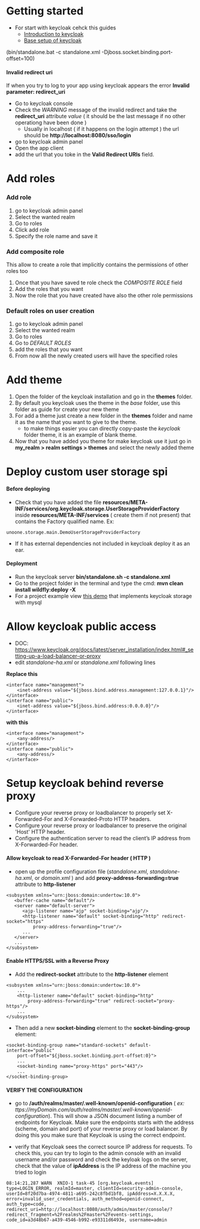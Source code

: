 # Getting started

- For start with keycloak cehck this guides
	- [Introduction to keycloak](https://www.thomasvitale.com/introducing-keycloak-identity-access-management/)
	- [Base setup of keycloak](https://www.thomasvitale.com/keycloak-configuration-authentication-authorisation/)
	
(bin/standalone.bat -c standalone.xml -Djboss.socket.binding.port-offset=100)
	
#### Invalid redirect uri

If when you try to log to your app using keycloak appears the error **Invalid parameter: redirect_uri**
- Go to keycloak console
- Check the _WARNING_ message of the invalid redirect and take the **redirect_uri** attribute _value_ ( it should be the last message if no other operationg have been done )
	- Usually in localhost ( if it happens on the login attempt ) the url should be **http://localhost:8080/sso/login**
- go to keycloak admin panel
- Open the app client
- add the url that you toke in the **Valid Redirect URIs** field.

# Add roles

### Add role
1. go to keycloak admin panel
2. Select the wanted realm
3. Go to roles
4. Click add role
5. Specify the role name and save it

### Add composite role
This allow to create a role that implicitly contains the permissions of other roles too
1. Once that you have saved te role check the _COMPOSITE ROLE_ field
2. Add the roles that you want
3. Now the role that you have created have also the other role permissions 

### Default roles on user creation
1. go to keycloak admin panel
2. Select the wanted realm
3. Go to roles
4. Go to _DEFAULT ROLES_
5. add the roles that you want
6. From now all the newly created users will have the specified roles

# Add theme

1. Open the folder of the keycloak installation and go in the **themes** folder.
2. By default you keycloak uses the theme in the _base_ folder, use this folder as guide for create your new theme
3. For add a theme just create a new folder in the **themes** folder and name it as the name that you want to give to the theme.
	- to make things easier you can directly copy-paste the _keycloak_ folder theme, it is an example of blank theme.
4. Now that you have added you theme for make keycloak use it just go in **my_realm > realm settings > themes** and select the newly added theme

# Deploy custom user storage spi
#### Before deploying

- Check that you have added the file **resources/META-INF/services/org.keycloak.storage.UserStorageProviderFactory** inside **resources/META-INF/services** ( create them if not present) that contains the Factory qualified name. Ex:
```
unoone.storage.main.DemoUserStorageProviderFactory
```

- If it has external dependencies not included in keycloak deploy it as an ear.

#### Deployment

- Run the keycloak server **bin/standalone.sh -c standalone.xml**
- Go to the project folder in the terminal and type the cmd: **mvn clean install wildfly:deploy -X**
- For a project example view [this demo](https://github.com/Linch1/Keycloak-user-storage-demo-mysql) that implements keycloak storage with mysql


# Allow keycloak public access
- DOC: https://www.keycloak.org/docs/latest/server_installation/index.html#_setting-up-a-load-balancer-or-proxy
- edit *standalone-ha.xml* or *standalone.xml* following lines

**Replace this**
```
<interface name="management">
	<inet-address value="${jboss.bind.address.management:127.0.0.1}"/>
</interface>
<interface name="public">
	<inet-address value="${jboss.bind.address:0.0.0.0}"/>
</interface>
```

**with this**
```
<interface name="management">
	<any-address/>
</interface>
<interface name="public">
	<any-address/>
</interface>
```

# Setup keycloak behind reverse proxy

- Configure your reverse proxy or loadbalancer to properly set X-Forwarded-For and X-Forwarded-Proto HTTP headers.
- Configure your reverse proxy or loadbalancer to preserve the original 'Host' HTTP header.
- Configure the authentication server to read the client’s IP address from X-Forwarded-For header.


#### Allow keycloak to read X-Forwarded-For header ( HTTP ) 
- open up the profile configuration file (*standalone.xml*, *standalone-ha.xml*, or *domain.xml* ) and add **proxy-address-forwarding=true** attribute to **http-listener**
```
<subsystem xmlns="urn:jboss:domain:undertow:10.0">
   <buffer-cache name="default"/>
   <server name="default-server">
      <ajp-listener name="ajp" socket-binding="ajp"/>
      <http-listener name="default" socket-binding="http" redirect-socket="https"
          proxy-address-forwarding="true"/>
      ...
   </server>
   ...
</subsystem>
```

#### Enable HTTPS/SSL with a Reverse Proxy

- Add the **redirect-socket** attribute to the **http-listener** element
```
<subsystem xmlns="urn:jboss:domain:undertow:10.0">
    ...
    <http-listener name="default" socket-binding="http"
        proxy-address-forwarding="true" redirect-socket="proxy-https"/>
    ...
</subsystem>
```

- Then add a new **socket-binding** element to the **socket-binding-group** element:
```
<socket-binding-group name="standard-sockets" default-interface="public"
    port-offset="${jboss.socket.binding.port-offset:0}">
    ...
    <socket-binding name="proxy-https" port="443"/>
    ...
</socket-binding-group>
```

#### VERIFY THE CONFIGURATION

- go to **/auth/realms/master/.well-known/openid-configuration** ( _ex: ttps://myDomain.com/auth/realms/master/.well-known/openid-configuration_). This will show a JSON document listing a number of endpoints for Keycloak. Make sure the endpoints starts with the address (scheme, domain and port) of your reverse proxy or load balancer. By doing this you make sure that Keycloak is using the correct endpoint.


- verify that Keycloak sees the correct source IP address for requests. To check this, you can try to login to the admin console with an invalid username and/or password and check the keyloak logs on the server, check that the value of **ipAddress** is the IP address of the machine you tried to login
```
08:14:21,287 WARN  XNIO-1 task-45 [org.keycloak.events] type=LOGIN_ERROR, realmId=master, clientId=security-admin-console, userId=8f20d7ba-4974-4811-a695-242c8fbd1bf8, ipAddress=X.X.X.X, error=invalid_user_credentials, auth_method=openid-connect, auth_type=code, redirect_uri=http://localhost:8080/auth/admin/master/console/?redirect_fragment=%2Frealms%2Fmaster%2Fevents-settings, code_id=a3d48b67-a439-4546-b992-e93311d6493e, username=admin
```
